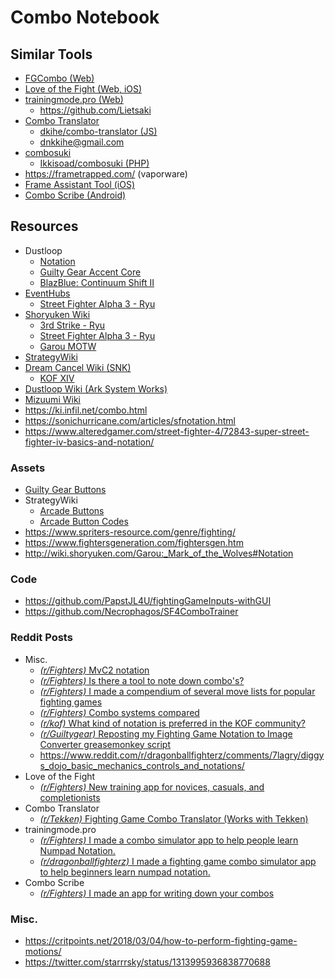 # Combo Notebook

## Similar Tools

- [FGCombo (Web)](https://fgcombo.com/combos/ryu/new)
- [Love of the Fight (Web, iOS)](https://app.loveofthefight.com/)
- [trainingmode.pro (Web)](https://trainingmode.pro/)
    - https://github.com/Lietsaki
- [Combo Translator](https://www.combotranslator.com/)
    - [dkihe/combo-translator (JS)](https://github.com/dkihe/combo-translator)
    - dnkkihe@gmail.com
- [combosuki](https://combosuki.com/index.php)
    - [Ikkisoad/combosuki (PHP)](https://github.com/Ikkisoad/combosuki)
- https://frametrapped.com/ (vaporware)
- [Frame Assistant Tool (iOS)](https://apps.apple.com/us/app/frame-assistant-tool/id886775464)
- [Combo Scribe (Android)](https://play.google.com/store/apps/details?id=com.kkm.mobile.comboscribe&hl=en_US&gl=US)

## Resources

- Dustloop
    - [Notation](http://www.dustloop.com/wiki/index.php/Notation)
    - [Guilty Gear Accent Core](https://www.dustloop.com/guides/ggac/data/conv.html)
    - [BlazBlue: Continuum Shift II](https://www.dustloop.com/guides/bbcs2/systemGuide/notation.html)
- [EventHubs](https://www.eventhubs.com/)
    - [Street Fighter Alpha 3 - Ryu](https://www.eventhubs.com/moves/sfa3/ryu/)
- [Shoryuken Wiki](http://wiki.shoryuken.com/Main_Page)
    - [3rd Strike - Ryu](http://wiki.shoryuken.com/Ryu_(3S))
    - [Street Fighter Alpha 3 - Ryu](http://wiki.shoryuken.com/Street_Fighter_Alpha_3/Ryu)
    - [Garou MOTW](http://wiki.shoryuken.com/Garou:_Mark_of_the_Wolves#Notation)
- [StrategyWiki](https://strategywiki.org/wiki/category:Fighting)
- [Dream Cancel Wiki (SNK)](https://dreamcancel.com/wiki/index.php/Main_Page)
    - [KOF XIV](https://dreamcancel.com/wiki/index.php/The_King_of_Fighters_XIV)
- [Dustloop Wiki (Ark System Works)](https://www.dustloop.com/wiki/)
- [Mizuumi Wiki](http://wiki.gbl.gg/w/Main_Page)
- https://ki.infil.net/combo.html
- https://sonichurricane.com/articles/sfnotation.html
- https://www.alteredgamer.com/street-fighter-4/72843-super-street-fighter-iv-basics-and-notation/

### Assets

- [Guilty Gear Buttons](https://imgur.com/a/eUwao)
- StrategyWiki
    - [Arcade Buttons](https://strategywiki.org/wiki/Category:Arcade_buttons)
    - [Arcade Button Codes](https://strategywiki.org/wiki/Template:Cade)
- https://www.spriters-resource.com/genre/fighting/
- https://www.fightersgeneration.com/fightersgen.htm
- http://wiki.shoryuken.com/Garou:_Mark_of_the_Wolves#Notation

### Code

- https://github.com/PapstJL4U/fightingGameInputs-withGUI
- https://github.com/Necrophagos/SF4ComboTrainer

### Reddit Posts

- Misc.
    - [*(r/Fighters)* MvC2 notation](https://www.reddit.com/r/Fighters/comments/gnct3u/mvc2_notation/)
    - [*(r/Fighters)* Is there a tool to note down combo's?](https://www.reddit.com/r/Fighters/comments/ai2gi1/is_there_a_tool_to_note_down_combos/)
    - [*(r/Fighters)* I made a compendium of several move lists for popular fighting games](https://www.reddit.com/r/Fighters/comments/bcg0r9/i_made_a_compendium_of_several_move_lists_for/)
    - [*(r/Fighters)* Combo systems compared](https://www.reddit.com/r/Fighters/comments/6tbwld/combo_systems_compared/)
    - [*(r/kof)* What kind of notation is preferred in the KOF community?](https://www.reddit.com/r/kof/comments/a1vqjv/what_kind_of_notation_is_preferred_in_the_kof/)
    - [*(r/Guiltygear)* Reposting my Fighting Game Notation to Image Converter greasemonkey script](https://www.reddit.com/r/Guiltygear/comments/6fav4u/reposting_my_fighting_game_notation_to_image/)
    - https://www.reddit.com/r/dragonballfighterz/comments/7lagry/diggys_dojo_basic_mechanics_controls_and_notations/
- Love of the Fight
    - [*(r/Fighters)* New training app for novices, casuals, and completionists](https://www.reddit.com/r/StreetFighter/comments/8h2fer/new_training_app_for_novices_casuals_and/)
- Combo Translator
    - [*(r/Tekken)* Fighting Game Combo Translator (Works with Tekken)](https://www.reddit.com/r/Tekken/comments/6y1zv9/fighting_game_combo_translator_works_with_tekken/)
- trainingmode.pro
    - [*(r/Fighters)* I made a combo simulator app to help people learn Numpad Notation.](https://www.reddit.com/r/Fighters/comments/fxdb1q/im_a_selftaught_web_developer_i_made_a_combo/)
    - [*(r/dragonballfighterz)* I made a fighting game combo simulator app to help beginners learn numpad notation.](https://www.reddit.com/r/dragonballfighterz/comments/haeqsy/i_made_a_fighting_game_combo_simulator_app_to/)
- Combo Scribe
    - [*(r/Fighters)* I made an app for writing down your combos](https://www.reddit.com/r/Fighters/comments/5uhcli/i_made_an_app_for_writing_down_your_combos/)

### Misc.

- https://critpoints.net/2018/03/04/how-to-perform-fighting-game-motions/
- https://twitter.com/starrrsky/status/1313995936838770688
